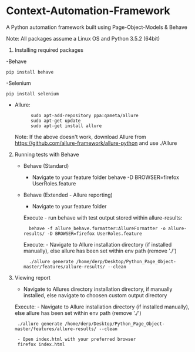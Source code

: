 # Context-Automation-Framework
A Python automation framework built using Page-Object-Models &amp; Behave

Note: All packages assume a Linux OS and Python 3.5.2 (64bit)

1) Installing required packages

-Behave

    pip install behave

-Selenium

    pip install selenium

- Allure:
        
            sudo apt-add-repository ppa:qameta/allure
            sudo apt-get update 
            sudo apt-get install allure

    Note:
        If the above doesn't work, download Allure from https://github.com/allure-framework/allure-python and use ./Allure 
        
2) Running tests with Behave

    - Behave (Standard)
        - Navigate to your feature folder
          behave -D BROWSER=firefox UserRoles.feature 


    - Behave (Extended - Allure reporting)
        - Navigate to your feature folder
        
        Execute - run behave with test output stored within allure-results:

            behave -f allure_behave.formatter:AllureFormatter -o allure-results/ -D BROWSER=firefox UserRoles.feature 

        Execute:
            - Navigate to Allure installation directory (if installed manually),
            else allure has been set within env path (remove './')
            
            ./allure generate /home/derp/Desktop/Python_Page_Object-master/features/allure-results/ --clean

3) Viewing report
    - Navigate to Allures directory installation directory, if manually installed,
    else navigate to choosen custom output directory 
    
    Execute:
        - Navigate to Allure installation directory (if installed manually),
        else allure has been set within env path (remove './')
            
        ./allure generate /home/derp/Desktop/Python_Page_Object-master/features/allure-results/ --clean
        
        - Open index.html with your preferred browser
        firefox index.html

